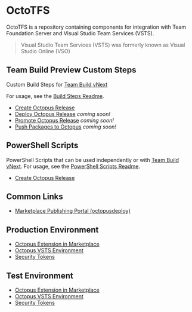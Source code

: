 # OctoTFS

OctoTFS is a repository containing components for integration with Team Foundation Server and Visual Studio Team Services (VSTS).

> Visual Studio Team Services (VSTS) was formerly known as Visual Studio Online (VSO)

## Team Build Preview Custom Steps

Custom Build Steps for [Team Build vNext](http://aka.ms/tfbuild)

For usage, see the [Build Steps Readme](source/VSTSExtensions).

* [Create Octopus Release](source/VSTSExtensions/OctopusBuildAndReleaseTasks/CreateOctopusRelease)
* [Deploy Octopus Release](https://github.com/OctopusDeploy/OctoTFS/issues/40) _coming soon!_
* [Promote Octopus Release](https://github.com/OctopusDeploy/OctoTFS/issues/38) _coming soon!_
* [Push Packages to Octopus](https://github.com/OctopusDeploy/OctoTFS/issues/39) _coming soon!_
 
## PowerShell Scripts

PowerShell Scripts that can be used independently or with [Team Build vNext](http://aka.ms/tfbuild). For usage, see the [PowerShell Scripts Readme](source/BuildPowershellScripts).
* [Create Octopus Release](source/BuildPowershellScripts/CreateOctopusRelease.ps1)

## Common Links

- [Marketplace Publishing Portal (octopusdeploy)](https://marketplace.visualstudio.com/manage/publishers/octopusdeploy)

## Production Environment

- [Octopus Extension in Marketplace](https://marketplace.visualstudio.com/items?itemName=octopusdeploy.octopus-deploy-build-release-tasks)
- [Octopus VSTS Environment](https://octopus-deploy-test.visualstudio.com)
- [Security Tokens](https://octopus-deploy.visualstudio.com/_details/security/tokens)

## Test Environment

- [Octopus Extension in Marketplace](https://marketplace.visualstudio.com/items?itemName=octopusdeploy.octopus-deploy-build-release-tasks-test)
- [Octopus VSTS Environment](https://octopus-deploy-test.visualstudio.com)
- [Security Tokens](https://octopus-deploy-test.visualstudio.com/_details/security/tokens)
